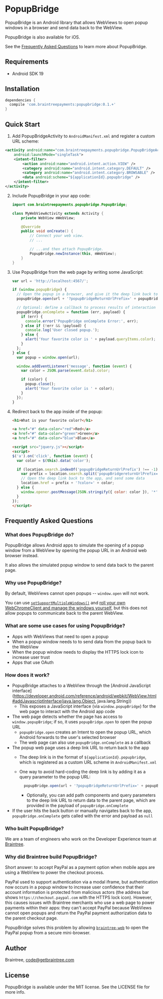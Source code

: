 PopupBridge
============

PopupBridge is an Android library that allows WebViews to open popup windows in a browser and send data back to the WebView.

PopupBridge is also available for iOS.

See the [Frequently Asked Questions](#frequently-asked-questions) to learn more about PopupBridge.

Requirements
------------

- Android SDK 19

Installation
------------

```groovy
dependencies {
  compile 'com.braintreepayments:popupbridge:0.1.+'
}
```

Quick Start
-----------

1. Add PopupBridgeActivity to `AndroidManifest.xml` and register a custom URL scheme:

  ```xml
  <activity android:name="com.braintreepayments.popupbridge.PopupBridgeActivity"
      android:launchMode="singleTask">
      <intent-filter>
          <action android:name="android.intent.action.VIEW" />
          <category android:name="android.intent.category.DEFAULT" />
          <category android:name="android.intent.category.BROWSABLE" />
          <data android:scheme="${applicationId}.popupbridge" />
      </intent-filter>
  </activity>
  ```

2. Include PopupBridge in your app code:

   ```java
   import com.braintreepayments.popupbridge.PopupBridge;

   class MyWebViewActivity extends Activity {
       private WebView mWebView;

       @Override
       public void onCreate() {
           // Connect your web view.
           // ...

           // ...and then attach PopupBridge.
           PopupBridge.newInstance(this, mWebView);
       }
   }
   ```

3. Use PopupBridge from the web page by writing some JavaScript:

   ```javascript
   var url = 'http://localhost:4567/';

   if (window.popupBridge) {
     // Open the popup in a browser, and give it the deep link back to the app
     popupBridge.open(url + '?popupBridgeReturnUrlPrefix=' + popupBridge.getReturnUrlPrefix());

     // Optional: define a callback to process results of interaction with the popup
     popupBridge.onComplete = function (err, payload) {
       if (err) {
         console.error('PopupBridge onComplete Error:', err);
       } else if (!err && !payload) {
         console.log('User closed popup.');
       } else {
         alert('Your favorite color is ' + payload.queryItems.color);
       }
     };
   } else {
     var popup = window.open(url);

     window.addEventListener('message', function (event) {
       var color = JSON.parse(event.data).color;

       if (color) {
         popup.close();
         alert('Your favorite color is ' + color);
       }
     });
   }
   ```

4. Redirect back to the app inside of the popup:

   ```html
   <h1>What is your favorite color?</h1>

   <a href="#" data-color="red">Red</a>
   <a href="#" data-color="green">Green</a>
   <a href="#" data-color="blue">Blue</a>

   <script src="jquery.js"></script>
   <script>
   $('a').on('click', function (event) {
     var color = $(this).data('color');

     if (location.search.indexOf('popupBridgeReturnUrlPrefix') !== -1) {
       var prefix = location.search.split('popupBridgereturnUrlPrefix=')[1];
       // Open the deep link back to the app, and send some data
       location.href = prefix + '?color=' + color;
     } else {
       window.opener.postMessage(JSON.stringify({ color: color }), '*');
     }
   });
   </script>
   ```

Frequently Asked Questions
--------------------------

### What does PopupBridge do?

PopupBridge allows Android apps to simulate the opening of a popup window from a WebView by opening the popup URL in an Android web browser instead.

It also allows the simulated popup window to send data back to the parent page.

### Why use PopupBridge?

By default, WebViews cannot open popups -- `window.open` will not work.

You can use [`setSupportMultipleWindows()`](https://developer.android.com/reference/android/webkit/WebSettings.html#setSupportMultipleWindows(boolean)) and [roll your own WebChromeClient and manage the windows yourself](http://maurizionapoleoni.com/blog/opening-a-window-open-in-android-without-killing-the-content-of-the-main-webview/), but this does not allow popups to communicate back to the parent WebView.

### What are some use cases for using PopupBridge?

- Apps with WebViews that need to open a popup
- When a popup window needs to to send data from the popup back to the WebView
- When the popup window needs to display the HTTPS lock icon to increase user trust
- Apps that use OAuth

### How does it work?

- PopupBridge attaches to a WebView through the [Android JavaScript interface](https://developer.android.com/reference/android/webkit/WebView.html#addJavascriptInterface(java.lang.Object, java.lang.String))
  - This exposes a JavaScript interface (via `window.popupBridge`) for the web page to interact with the Android app code
- The web page detects whether the page has access to `window.popupBridge`; if so, it uses `popupBridge.open` to open the popup URL
  - `popupBridge.open` creates an Intent to open the popup URL, which Android forwards to the user's selected browser
  - The web page can also use `popupBridge.onComplete` as a callback
- The popup web page uses a deep link URL to return back to the app
  - The deep link is in the format of `${applicationId}.popupbridge`, which is registered as a custom URL scheme in `AndroidManifest.xml`
  - One way to avoid hard-coding the deep link is by adding it as a query parameter to the popup URL:

    ```javascript
      popupBridge.open(url + '?popupBridgeReturnUrlPrefix=' + popupBridge.getReturnUrlPrefix());
    ```

    - Optionally, you can add path components and query parameters to the deep link URL to return data to the parent page, which are provided in the payload of `popupBridge.onComplete`
- If the user hits the back button or manually navigates back to the app, `popupBridge.onComplete` gets called with the error and payload as `null`

### Who built PopupBridge?

We are a team of engineers who work on the Developer Experience team at [Braintree](https://www.braintreepayments.com).

### Why did Braintree build PopupBridge?

Short answer: to accept PayPal as a payment option when mobile apps are using a WebView to power the checkout process.

PayPal used to support authentication via a modal iframe, but authentication now occurs in a popup window to increase user confidence that their account information is protected from malicious actors (the address bar shows `https://checkout.paypal.com` with the HTTPS lock icon). However, this causes issues with Braintree merchants who use a web page to power payments within their apps: they can't accept PayPal because WebViews cannot open popups and return the PayPal payment authorization data to the parent checkout page.

PopupBridge solves this problem by allowing [`braintree-web`](https://github.com/braintree/braintree-web) to open the PayPal popup from a secure mini-browser.

## Author

Braintree, code@getbraintree.com

## License

PopupBridge is available under the MIT license. See the LICENSE file for more info.
